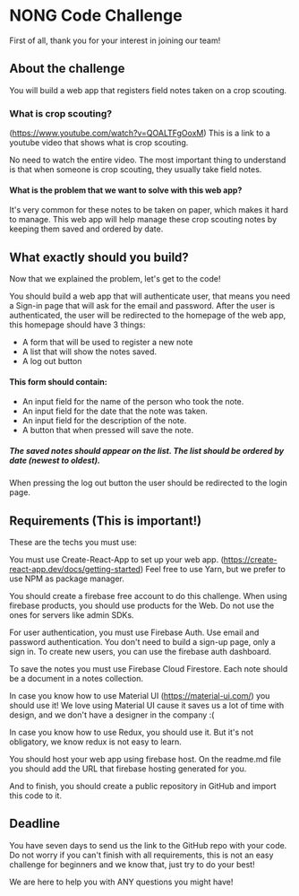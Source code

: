 # NONG Code Challenge

First of all, thank you for your interest in joining our team!


## About the challenge

You will build a web app that registers field notes taken on a crop scouting.

### What is crop scouting?
(https://www.youtube.com/watch?v=QOALTFgOoxM)
This is a link to a youtube video that shows what is crop scouting. 

No need to watch the entire video. The most important thing to understand is that when someone is crop scouting, they usually take field notes. 

#### What is the problem that we want to solve with this web app?
It's very common for these notes to be taken on paper, which makes it hard to manage. This web app will help manage these crop scouting notes by keeping them saved and ordered by date. 

## What exactly should you build?
Now that we explained the problem, let's get to the code!

You should build a web app that will authenticate user, that means you need a Sign-in page that will ask for the email and password. After the user is authenticated, the user will be redirected to the homepage of the web app, this homepage should have 3 things:
- A form that will be used to register a new note
- A list that will show the notes saved.
- A log out button

#### This form should contain:
- An input field for the name of the person who took the note.
- An input field for the date that the note was taken.
- An input field for the description of the note.
- A button that when pressed will save the note.
##### The saved notes should appear on the list. The list should be ordered by date (newest to oldest).

When pressing the log out button the user should be redirected to the login page.  


## Requirements (This is important!)
These are the techs you must use: 

You must use Create-React-App to set up your web app.
(https://create-react-app.dev/docs/getting-started)
Feel free to use Yarn, but we prefer to use NPM as package manager.

You should create a firebase free account to do this challenge. 
When using firebase products, you should use products for the Web. Do not use the ones for servers like admin SDKs.

For user authentication, you must use Firebase Auth. Use email and password authentication. You don't need to build a sign-up page, only a sign in. To create new users, you can use the firebase auth dashboard.

To save the notes you must use Firebase Cloud  Firestore.
Each note should be a document in a notes collection.

In case you know how to use Material UI (https://material-ui.com/) you should use it! We love using Material UI cause it saves us a lot of time with design, and we don't have a designer in the company :(

In case you know how to use Redux, you should use it. But it's not obligatory, we know redux is not easy to learn.

You should host your web app using firebase host. 
On the readme.md file you should add the URL that firebase hosting generated for you.

And to finish, you should create a  public repository in GitHub and import this code to it.

## Deadline

You have seven days to send us the link to the GitHub repo with your code. Do not worry if you can't finish with all requirements, this is not an easy challenge for beginners and we know that, just try to do your best!

We are here to help you with ANY questions you might have!
